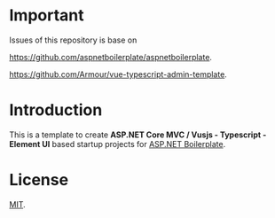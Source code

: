 # Important

Issues of this repository is base on 

https://github.com/aspnetboilerplate/aspnetboilerplate. 

https://github.com/Armour/vue-typescript-admin-template.

# Introduction

This is a template to create **ASP.NET Core MVC / Vusjs - Typescript - Element UI** based startup projects for [ASP.NET Boilerplate](https://aspnetboilerplate.com/Pages/Documents). 

# License

[MIT](LICENSE).
